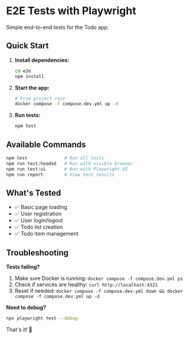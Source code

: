 # E2E Tests with Playwright

Simple end-to-end tests for the Todo app.

## Quick Start

1. **Install dependencies:**
   ```bash
   cd e2e
   npm install
   ```

2. **Start the app:**
   ```bash
   # From project root
   docker compose -f compose.dev.yml up -d
   ```

3. **Run tests:**
   ```bash
   npm test
   ```

## Available Commands

```bash
npm test              # Run all tests
npm run test:headed   # Run with visible browser
npm run test:ui       # Run with Playwright UI
npm run report        # View test results
```

## What's Tested

- ✅ Basic page loading
- ✅ User registration
- ✅ User login/logout  
- ✅ Todo list creation
- ✅ Todo item management

## Troubleshooting

**Tests failing?**
1. Make sure Docker is running: `docker compose -f compose.dev.yml ps`
2. Check if services are healthy: `curl http://localhost:4321`
3. Reset if needed: `docker compose -f compose.dev.yml down && docker compose -f compose.dev.yml up -d`

**Need to debug?**
```bash
npx playwright test --debug
```

That's it! 🎉